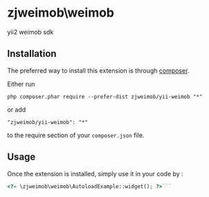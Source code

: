 zjweimob\weimob
===============
yii2 weimob sdk

Installation
------------

The preferred way to install this extension is through [composer](http://getcomposer.org/download/).

Either run

```
php composer.phar require --prefer-dist zjweimob/yii-weimob "*"
```

or add

```
"zjweimob/yii-weimob": "*"
```

to the require section of your `composer.json` file.


Usage
-----

Once the extension is installed, simply use it in your code by  :

```php
<?= \zjweimob\weimob\AutoloadExample::widget(); ?>```